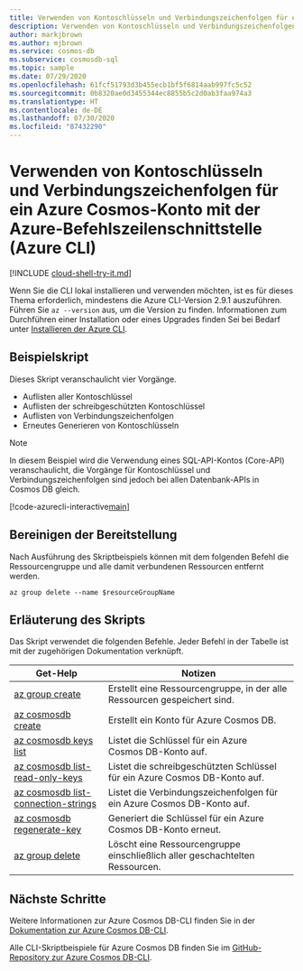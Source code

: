 ```yaml
---
title: Verwenden von Kontoschlüsseln und Verbindungszeichenfolgen für ein Azure Cosmos-Konto
description: Verwenden von Kontoschlüsseln und Verbindungszeichenfolgen für ein Azure Cosmos-Konto
author: markjbrown
ms.author: mjbrown
ms.service: cosmos-db
ms.subservice: cosmosdb-sql
ms.topic: sample
ms.date: 07/29/2020
ms.openlocfilehash: 61fcf51793d3b455ecb1bf5f6814aab997fc5c52
ms.sourcegitcommit: 0b8320ae0d3455344ec8855b5c2d0ab3faa974a3
ms.translationtype: HT
ms.contentlocale: de-DE
ms.lasthandoff: 07/30/2020
ms.locfileid: "87432290"
---
```

# <a name="work-with-account-keys-and-connection-strings-for-an-azure-cosmos-account-using-azure-cli"></a>Verwenden von Kontoschlüsseln und Verbindungszeichenfolgen für ein Azure Cosmos-Konto mit der Azure-Befehlszeilenschnittstelle (Azure CLI)

[!INCLUDE [cloud-shell-try-it.md](../../../../../includes/cloud-shell-try-it.md)]

Wenn Sie die CLI lokal installieren und verwenden möchten, ist es für dieses Thema erforderlich, mindestens die Azure CLI-Version 2.9.1 auszuführen. Führen Sie `az --version` aus, um die Version zu finden. Informationen zum Durchführen einer Installation oder eines Upgrades finden Sei bei Bedarf unter [Installieren der Azure CLI](/cli/azure/install-azure-cli).

## <a name="sample-script"></a>Beispielskript

Dieses Skript veranschaulicht vier Vorgänge.

- Auflisten aller Kontoschlüssel
- Auflisten der schreibgeschützten Kontoschlüssel
- Auflisten von Verbindungszeichenfolgen
- Erneutes Generieren von Kontoschlüsseln

> [!NOTE]
> In diesem Beispiel wird die Verwendung eines SQL-API-Kontos (Core-API) veranschaulicht, die Vorgänge für Kontoschlüssel und Verbindungszeichenfolgen sind jedoch bei allen Datenbank-APIs in Cosmos DB gleich.

[!code-azurecli-interactive[main](../../../../../cli_scripts/cosmosdb/common/keys.sh "Keys and connection string operations for Cosmos DB.")]

## <a name="clean-up-deployment"></a>Bereinigen der Bereitstellung

Nach Ausführung des Skriptbeispiels können mit dem folgenden Befehl die Ressourcengruppe und alle damit verbundenen Ressourcen entfernt werden.

```azurecli-interactive
az group delete --name $resourceGroupName
```

## <a name="script-explanation"></a>Erläuterung des Skripts

Das Skript verwendet die folgenden Befehle. Jeder Befehl in der Tabelle ist mit der zugehörigen Dokumentation verknüpft.

| Get-Help | Notizen |
|---|---|
| [az group create](/cli/azure/group#az-group-create) | Erstellt eine Ressourcengruppe, in der alle Ressourcen gespeichert sind. |
| [az cosmosdb create](/cli/azure/cosmosdb#az-cosmosdb-create) | Erstellt ein Konto für Azure Cosmos DB. |
| [az cosmosdb keys list](/cli/azure/cosmosdb/keys#az-cosmosdb-keys-list) | Listet die Schlüssel für ein Azure Cosmos DB-Konto auf. |
| [az cosmosdb list-read-only-keys](/cli/azure/cosmosdb#az-cosmosdb-list-read-only-keys) | Listet die schreibgeschützten Schlüssel für ein Azure Cosmos DB-Konto auf. |
| [az cosmosdb list-connection-strings](/cli/azure/cosmosdb#az-cosmosdb-list-connection-strings) | Listet die Verbindungszeichenfolgen für ein Azure Cosmos DB-Konto auf. |
| [az cosmosdb regenerate-key](/cli/azure/cosmosdb#az-cosmosdb-regenerate-key) | Generiert die Schlüssel für ein Azure Cosmos DB-Konto erneut. |
| [az group delete](/cli/azure/resource#az-resource-delete) | Löscht eine Ressourcengruppe einschließlich aller geschachtelten Ressourcen. |

## <a name="next-steps"></a>Nächste Schritte

Weitere Informationen zur Azure Cosmos DB-CLI finden Sie in der [Dokumentation zur Azure Cosmos DB-CLI](/cli/azure/cosmosdb).

Alle CLI-Skriptbeispiele für Azure Cosmos DB finden Sie im [GitHub-Repository zur Azure Cosmos DB-CLI](https://github.com/Azure-Samples/azure-cli-samples/tree/master/cosmosdb).
